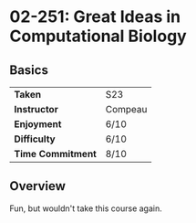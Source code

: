 # 02-251: Great Ideas in Computational Biology

## Basics
|||
|----|----|
| __Taken__ | S23 |
| __Instructor__ | Compeau | 
| __Enjoyment__ | 6/10 |
| __Difficulty__ | 6/10 |
| __Time Commitment__ | 8/10 |

## Overview
Fun, but wouldn't take this course again.
